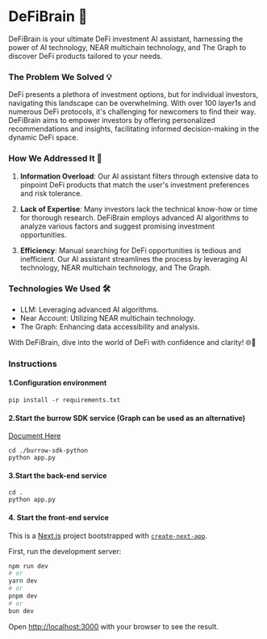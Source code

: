
# DeFiBrain 🧠

DeFiBrain is your ultimate DeFi investment AI assistant, harnessing the power of AI technology, NEAR multichain technology, and The Graph to discover DeFi products tailored to your needs.

### The Problem We Solved 💡

DeFi presents a plethora of investment options, but for individual investors, navigating this landscape can be overwhelming. With over 100 layer1s and numerous DeFi protocols, it's challenging for newcomers to find their way. DeFiBrain aims to empower investors by offering personalized recommendations and insights, facilitating informed decision-making in the dynamic DeFi space.

### How We Addressed It 🚀

1. **Information Overload**: Our AI assistant filters through extensive data to pinpoint DeFi products that match the user's investment preferences and risk tolerance.

2. **Lack of Expertise**: Many investors lack the technical know-how or time for thorough research. DeFiBrain employs advanced AI algorithms to analyze various factors and suggest promising investment opportunities.

3. **Efficiency**: Manual searching for DeFi opportunities is tedious and inefficient. Our AI assistant streamlines the process by leveraging AI technology, NEAR multichain technology, and The Graph.

### Technologies We Used 🛠️

- LLM: Leveraging advanced AI algorithms.
- Near Account: Utilizing NEAR multichain technology.
- The Graph: Enhancing data accessibility and analysis.

With DeFiBrain, dive into the world of DeFi with confidence and clarity! 🌐🚀

### Instructions

#### 1.Configuration environment

```shell
pip install -r requirements.txt
```

#### 2.Start the burrow SDK service (Graph can be used as an alternative)

[Document Here](https://github.com/burrowHQ/burrow-sdk-python)

```shell
cd ./burrow-sdk-python
python app.py
```

#### 3.Start the back-end service

```shell
cd .
python app.py
```

#### 4. Start the front-end service

This is a [Next.js](https://nextjs.org/) project bootstrapped with [`create-next-app`](https://github.com/vercel/next.js/tree/canary/packages/create-next-app).

First, run the development server:

```bash
npm run dev
# or
yarn dev
# or
pnpm dev
# or
bun dev
```

Open [http://localhost:3000](http://localhost:3000) with your browser to see the result.
